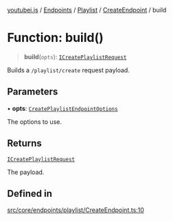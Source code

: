 [youtubei.js](../../../../../../../README.md) / [Endpoints](../../../../../README.md) / [Playlist](../../../README.md) / [CreateEndpoint](../README.md) / build

# Function: build()

> **build**(`opts`): [`ICreatePlaylistRequest`](../../../../../../Types/type-aliases/ICreatePlaylistRequest.md)

Builds a `/playlist/create` request payload.

## Parameters

• **opts**: [`CreatePlaylistEndpointOptions`](../../../../../../Types/type-aliases/CreatePlaylistEndpointOptions.md)

The options to use.

## Returns

[`ICreatePlaylistRequest`](../../../../../../Types/type-aliases/ICreatePlaylistRequest.md)

The payload.

## Defined in

[src/core/endpoints/playlist/CreateEndpoint.ts:10](https://github.com/LuanRT/YouTube.js/blob/eb21af33db708f0355f4fb15881f5d4fabc7b06c/src/core/endpoints/playlist/CreateEndpoint.ts#L10)
